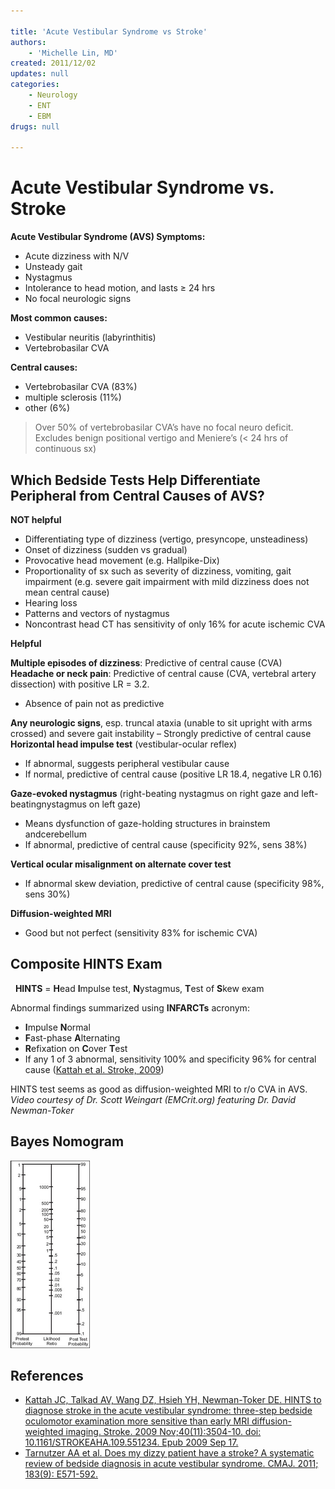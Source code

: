 ```yaml
---

title: 'Acute Vestibular Syndrome vs Stroke'
authors:
    - 'Michelle Lin, MD'
created: 2011/12/02
updates: null
categories:
    - Neurology
    - ENT
    - EBM
drugs: null

---
```




# Acute Vestibular Syndrome vs. Stroke

**Acute Vestibular Syndrome (AVS) Symptoms:**

-   Acute dizziness with N/V
-   Unsteady gait
-   Nystagmus
-   Intolerance to head motion, and lasts ≥ 24 hrs
-   No focal neurologic signs

**Most common causes:**

-   Vestibular neuritis (labyrinthitis)
-   Vertebrobasilar CVA 

**Central causes:**

- Vertebrobasilar CVA (83%)
- multiple sclerosis (11%)
- other (6%) 

> Over 50% of vertebrobasilar CVA’s have no focal neuro deficit.
> Excludes benign positional vertigo and Meniere’s (&lt; 24 hrs of continuous sx)

## Which Bedside Tests Help Differentiate Peripheral from Central Causes of AVS? 

**NOT helpful**

-   Differentiating type of dizziness (vertigo, presyncope, unsteadiness)
-   Onset of dizziness (sudden vs gradual)
-   Provocative head movement (e.g. Hallpike-Dix)
-   Proportionality of sx such as severity of dizziness, vomiting, gait impairment (e.g. severe gait impairment with mild dizziness does not mean central cause)
-   Hearing loss
-   Patterns and vectors of nystagmus
-   Noncontrast head CT has sensitivity of only 16% for acute ischemic CVA

**Helpful**

**Multiple episodes of dizziness**: Predictive of central cause (CVA)
**Headache or neck pain**: Predictive of central cause (CVA, vertebral artery dissection) with positive LR = 3.2. 
-   Absence of pain not as predictive

**Any neurologic signs**, esp. truncal ataxia (unable to sit upright with arms crossed) and severe gait instability – Strongly predictive of central cause
**Horizontal head impulse test** (vestibular-ocular reflex)
-   If abnormal, suggests peripheral vestibular cause
-   If normal, predictive of central cause (positive LR 18.4, negative LR 0.16)

**Gaze-evoked nystagmus** (right-beating nystagmus on right gaze and left-beatingnystagmus on left gaze)
-   Means dysfunction of gaze-holding structures in brainstem andcerebellum
-   If abnormal, predictive of central cause (specificity 92%, sens 38%) 

**Vertical ocular misalignment on alternate cover test**
-   If abnormal skew deviation, predictive of central cause (specificity 98%, sens 30%)

**Diffusion-weighted MRI**
-   Good but not perfect (sensitivity 83% for ischemic CVA)

## Composite HINTS Exam

 
**HINTS** = **H**ead **I**mpulse test, **N**ystagmus, **T**est of **S**kew exam

Abnormal findings summarized using **INFARCTs** acronym:
-   **I**mpulse **N**ormal 
-   **F**ast-phase **A**lternating 
-   **R**efixation on **C**over **T**est 
-   If any 1 of 3 abnormal, sensitivity 100% and specificity 96% for central cause ([Kattah et al. Stroke, 2009](https://www.ncbi.nlm.nih.gov/pubmed/?term=19762709))

HINTS test seems as good as diffusion-weighted MRI to r/o CVA in AVS. 
*Video courtesy of Dr. Scott Weingart (EMCrit.org) featuring Dr. David Newman-Toker*

## Bayes Nomogram

![](image-1.png) 

## References

-   [Kattah JC, Talkad AV, Wang DZ, Hsieh YH, Newman-Toker DE. HINTS to diagnose stroke in the acute vestibular syndrome: three-step bedside oculomotor examination more sensitive than early MRI diffusion-weighted imaging. Stroke. 2009 Nov;40(11):3504-10. doi: 10.1161/STROKEAHA.109.551234. Epub 2009 Sep 17.](https://www.ncbi.nlm.nih.gov/pubmed/?term=19762709)
-   [Tarnutzer AA et al. Does my dizzy patient have a stroke? A systematic review of bedside diagnosis in acute vestibular syndrome. CMAJ. 2011; 183(9): E571-592.](https://www.ncbi.nlm.nih.gov/pubmed/?term=21576300)
